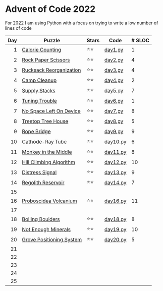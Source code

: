 # Advent of Code 2022

For 2022 I am using Python with a focus on trying to write a low number of lines of code

| Day | Puzzle | Stars | Code | # SLOC |
|-:|-|-|-|-|
| 1 | [Calorie Counting](https://adventofcode.com/2022/day/1) | ⭐⭐ | [day1.py](01/day1.py) | 1 |
| 2 | [Rock Paper Scissors](https://adventofcode.com/2022/day/2) | ⭐⭐ | [day2.py](02/day2.py) | 4 |
| 3 | [Rucksack Reorganization](https://adventofcode.com/2022/day/3) | ⭐⭐ | [day3.py](03/day3.py) | 4 |
| 4 | [Camp Cleanup](https://adventofcode.com/2022/day/4) | ⭐⭐ | [day4.py](04/day4.py) | 2 |
| 5 | [Supply Stacks](https://adventofcode.com/2022/day/5) | ⭐⭐ | [day5.py](05/day5.py) | 7 |
| 6 | [Tuning Trouble](https://adventofcode.com/2022/day/6) | ⭐⭐ | [day6.py](06/day6.py) | 1 |
| 7 | [No Space Left On Device](https://adventofcode.com/2022/day/7) | ⭐⭐ | [day7.py](07/day7.py) | 8 |
| 8 | [Treetop Tree House](https://adventofcode.com/2022/day/8) | ⭐⭐ | [day8.py](08/day8.py) | 5 |
| 9 | [Rope Bridge](https://adventofcode.com/2022/day/9) | ⭐⭐ | [day9.py](09/day9.py) | 9 |
| 10 | [Cathode-Ray Tube](https://adventofcode.com/2022/day/10) | ⭐⭐ | [day10.py](10/day10.py) | 6 |
| 11 | [Monkey in the Middle](https://adventofcode.com/2022/day/11) | ⭐⭐ | [day11.py](11/day11.py) | 8 |
| 12 | [Hill Climbing Algorithm](https://adventofcode.com/2022/day/12) | ⭐⭐ | [day12.py](12/day12.py) | 10 |
| 13 | [Distress Signal](https://adventofcode.com/2022/day/13) | ⭐⭐ | [day13.py](13/day13.py) | 9 |
| 14 | [Regolith Reservoir](https://adventofcode.com/2022/day/14) | ⭐⭐ | [day14.py](14/day14.py) | 7 |
| 15 |
| 16 | [Proboscidea Volcanium](https://adventofcode.com/2022/day/16) | ⭐⭐ | [day16.py](16/day16.py) | 11 |
| 17 |
| 18 | [Boiling Boulders](https://adventofcode.com/2022/day/18) | ⭐⭐ | [day18.py](18/day18.py) | 8 |
| 19 | [Not Enough Minerals](https://adventofcode.com/2022/day/19) | ⭐⭐ | [day19.py](19/day19.py) | 10 |
| 20 | [Grove Positioning System](https://adventofcode.com/2022/day/20) | ⭐⭐ | [day20.py](20/day20.py) | 5 |
| 21 |
| 22 |
| 23 |
| 24 |
| 25 |
